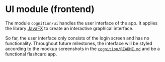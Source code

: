 # UI module (frontend)

The module `cognition/ui` handles the user interface of the app. It applies the library [JavaFX](https://openjfx.io/) to
create an interactive graphical interface.

So far, the user interface only consists of the login screen and has no functionality. Throughout future milestones, the
interface will be styled according to the mockup screenshots in the [`cognition/README.md`](../../cognition/README.md)
and be a functional flashcard app.
